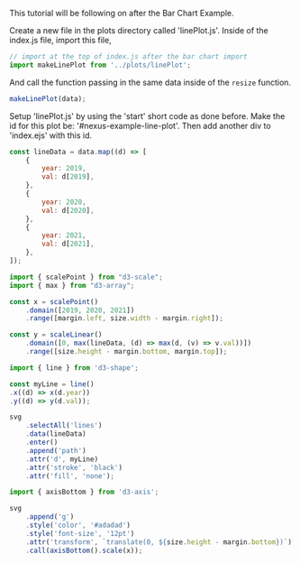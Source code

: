 This tutorial will be following on after the Bar Chart Example. 

Create a new file in the plots directory called 'linePlot.js'. Inside of the index.js file, import this file,

```js
// import at the top of index.js after the bar chart import
import makeLinePlot from '../plots/linePlot';
```

And call the function passing in the same data inside of  the `resize` function.

```js
makeLinePlot(data);
```

Setup 'linePlot.js' by using the 'start' short code as done before. Make the id for this plot be: '#nexus-example-line-plot'. Then add another div to 'index.ejs' with this id.


```js
const lineData = data.map((d) => [
    {
        year: 2019,
        val: d[2019],
    },
    {
        year: 2020,
        val: d[2020],
    },
    {
        year: 2021,
        val: d[2021],
    },
]);
```

```js
import { scalePoint } from "d3-scale";
import { max } from "d3-array";

const x = scalePoint()
    .domain([2019, 2020, 2021])
    .range([margin.left, size.width - margin.right]);

const y = scaleLinear()
    .domain([0, max(lineData, (d) => max(d, (v) => v.val))])
    .range([size.height - margin.bottom, margin.top]);
```

```js
import { line } from 'd3-shape';

const myLine = line()
.x((d) => x(d.year))
.y((d) => y(d.val));

svg
    .selectAll('lines')
    .data(lineData)
    .enter()
    .append('path')
    .attr('d', myLine)
    .attr('stroke', 'black')
    .attr('fill', 'none');
```

```js
import { axisBottom } from 'd3-axis';

svg
    .append('g')
    .style('color', '#adadad')
    .style('font-size', '12pt')
    .attr('transform', `translate(0, ${size.height - margin.bottom})`)
    .call(axisBottom().scale(x));
```